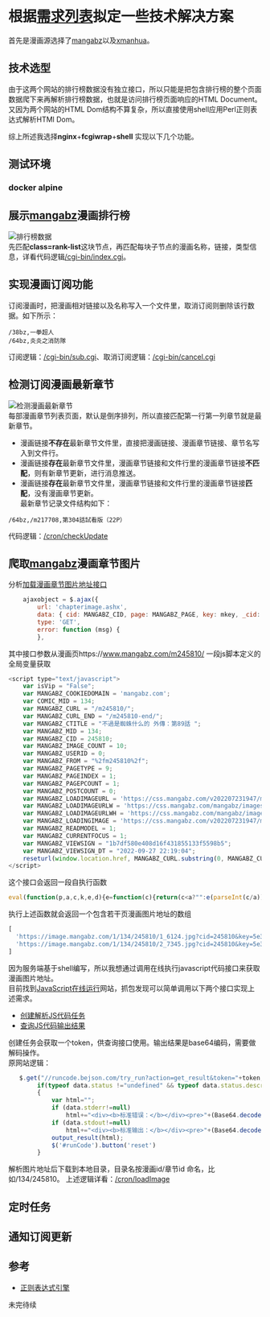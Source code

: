 # 根据[需求列表](/README.md)拟定一些技术解决方案

首先是漫画源选择了[mangabz](https://www.mangabz.com/)以及[xmanhua](https://xmanhua.com/)。

## 技术选型
由于这两个网站的排行榜数据没有独立接口，所以只能是把包含排行榜的整个页面数据爬下来再解析排行榜数据，也就是访问排行榜页面响应的HTML Document。又因为两个网站的HTML Dom结构不算复杂，所以直接使用shell应用Perl正则表达式解析HTMl Dom。

综上所述我选择**nginx**+**fcgiwrap**+**shell** 实现以下几个功能。  
## 测试环境
### docker alpine

## 展示[mangabz](https://www.mangabz.com/)漫画排行榜
![排行榜数据](/rank.png)  
先匹配**class=rank-list**这块节点，再匹配每块子节点的漫画名称，链接，类型信息，详看代码逻辑[/cgi-bin/index.cgi](/cgi-bin/index.cgi)。

## 实现漫画订阅功能
订阅漫画时，把漫画相对链接以及名称写入一个文件里，取消订阅则删除该行数据。如下所示：
```
/38bz,一拳超人
/64bz,炎炎之消防隊
```
订阅逻辑：[/cgi-bin/sub.cgi](/cgi-bin/sub.cgi)、取消订阅逻辑：[/cgi-bin/cancel.cgi](/cgi-bin/cancel.cgi)
## 检测订阅漫画最新章节
![检测漫画最新章节](/checkUpdate.png)  
每部漫画章节列表页面，默认是倒序排列，所以直接匹配第一行第一列章节就是最新章节。  

* 漫画链接**不存在**最新章节文件里，直接把漫画链接、漫画章节链接、章节名写入到文件行。
* 漫画链接**存在**最新章节文件里，漫画章节链接和文件行里的漫画章节链接**不匹配**，则有新章节更新，进行消息推送。
* 漫画链接**存在**最新章节文件里，漫画章节链接和文件行里的漫画章节链接**匹配**，没有漫画章节更新。  
最新章节记录文件结构如下：
```
/64bz,/m217708,第304話試看版（22P）
```
代码逻辑：[/cron/checkUpdate](/cron/checkUpdate)

## 爬取[mangabz](https://www.mangabz.com/)漫画章节图片

分析[加载漫画章节图片地址接口](https://www.mangabz.com/m245810/chapterimage.ashx?cid=245810&page=1&key=&_cid=245810&_mid=134&_dt=2022-09-27+22%3A19%3A04&_sign=1b7df580e408d16f431855133f5598b5)

```JavaScript
    ajaxobject = $.ajax({
        url: 'chapterimage.ashx',
        data: { cid: MANGABZ_CID, page: MANGABZ_PAGE, key: mkey, _cid: MANGABZ_CID, _mid: MANGABZ_MID, _dt: MANGABZ_VIEWSIGN_DT, _sign: MANGABZ_VIEWSIGN },
        type: 'GET',
        error: function (msg) {
        },
```

其中接口参数从漫画页https://www.mangabz.com/m245810/ 一段js脚本定义的全局变量获取</br>
```JavaScript
<script type="text/javascript">
    var isVip = "False";
    var MANGABZ_COOKIEDOMAIN = 'mangabz.com';
    var COMIC_MID = 134;
    var MANGABZ_CURL = "/m245810/";
    var MANGABZ_CURL_END = "/m245810-end/";
    var MANGABZ_CTITLE = "不過是蜘蛛什么的 外傳：第89話 ";
    var MANGABZ_MID = 134;
    var MANGABZ_CID = 245810;
    var MANGABZ_IMAGE_COUNT = 10;
    var MANGABZ_USERID = 0;
    var MANGABZ_FROM = "%2fm245810%2f";
    var MANGABZ_PAGETYPE = 9;
    var MANGABZ_PAGEINDEX = 1;
    var MANGABZ_PAGEPCOUNT = 1;
    var MANGABZ_POSTCOUNT = 0;
    var MANGABZ_LOADIMAGEURL = 'https://css.mangabz.com/v202207231947/mangabz/images/loading.gif';
    var MANGABZ_LOADIMAGEURLW = 'https://css.mangabz.com/mangabz/images/newloading2.gif';
    var MANGABZ_LOADIMAGEURLWH = 'https://css.mangabz.com/mangabz/images/newloading3.gif';
    var MANGABZ_LOADINGIMAGE = 'https://css.mangabz.com/v202207231947/mangabz/images/loading.gif';
    var MANGABZ_READMODEL = 1;
    var MANGABZ_CURRENTFOCUS = 1;
    var MANGABZ_VIEWSIGN = "1b7df580e408d16f431855133f5598b5";
    var MANGABZ_VIEWSIGN_DT = "2022-09-27 22:19:04";
    reseturl(window.location.href, MANGABZ_CURL.substring(0, MANGABZ_CURL.length - 1));
</script>
```
这个接口会返回一段自执行函数
```javascript
eval(function(p,a,c,k,e,d){e=function(c){return(c<a?"":e(parseInt(c/a)))+((c=c%a)>35?String.fromCharCode(c+29):c.toString(36))};if(!''.replace(/^/,String)){while(c--)d[e(c)]=k[c]||e(c);k=[function(e){return d[e]}];e=function(){return'\\w+'};c=1;};while(c--)if(k[c])p=p.replace(new RegExp('\\b'+e(c)+'\\b','g'),k[c]);return p;}('e 9(){2 6=4;2 5=\'a\';2 7="g://j.h.f/1/b/4";2 3=["/c.8","/k.8"];o(2 i=0;i<3.l;i++){3[i]=7+3[i]+\'?6=4&5=a&m=\'}n 3}2 d;d=9();',25,25,'||var|pvalue|245810|key|cid|pix|jpg|dm5imagefun|5e3a80bac425a436e0d545c213a78c0a|134|1_6124||function|com|https|mangabz||image|2_7345|length|uk|return|for'.split('|'),0,{}))
```
执行上述函数就会返回一个包含若干页漫画图片地址的数组
```javascript
[
  'https://image.mangabz.com/1/134/245810/1_6124.jpg?cid=245810&key=5e3a80bac425a436e0d545c213a78c0a&uk=',
  'https://image.mangabz.com/1/134/245810/2_7345.jpg?cid=245810&key=5e3a80bac425a436e0d545c213a78c0a&uk='
]
```
因为服务端基于shell编写，所以我想通过调用在线执行javascript代码接口来获取漫画图片地址。  
目前找到[JavaScript在线运行](https://www.bejson.com/runcode/javascript/)网站，抓包发现可以简单调用以下两个接口实现上述需求。
* [创建解析JS代码任务](https://runcode.bejson.com/try_run?action=get_token)
* [查询JS代码输出结果](https://runcode.bejson.com/try_run?action=get_result&token=911e6bed-fe81-48d4-b01c-476fcb178d42)

创建任务会获取一个token，供查询接口使用。输出结果是base64编码，需要做解码操作。  
原网站逻辑：
```JavaScript
   $.get("//runcode.bejson.com/try_run?action=get_result&token="+token,function (data) {
        if(typeof data.status !="undefined" && typeof data.status.description !="undefined" && data.status.description=='Accepted')
        {
            var html="";
            if (data.stderr!=null)
                html+="<div><b>标准错误：</b></div><pre>"+(Base64.decode(data.stderr)+"")+"</pre>";
            if (data.stdout!=null)
                html+="<div><b>标准输出：</b></div><pre>"+(Base64.decode(data.stdout)+"")+"</pre>";
            output_result(html);
            $('#runCode').button('reset')
        }
```  
解析图片地址后下载到本地目录，目录名按漫画id/章节id 命名，比如/134/245810。
上述逻辑详看：[/cron/loadImage](/cron/loadImage)

## 定时任务

## 通知订阅更新
## 参考
* [正则表达式引擎](https://deerchao.cn/tutorials/regex/diffs.html)

未完待续
